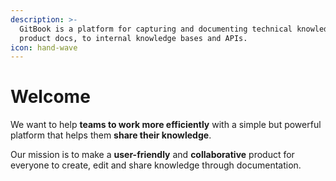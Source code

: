 ```yaml
---
description: >-
  GitBook is a platform for capturing and documenting technical knowledge — from
  product docs, to internal knowledge bases and APIs.
icon: hand-wave
---
```


# Welcome

We want to help **teams to work more efficiently** with a simple but powerful platform that helps them **share their knowledge**.

Our mission is to make a **user-friendly** and **collaborative** product for everyone to create, edit and share knowledge through documentation.
